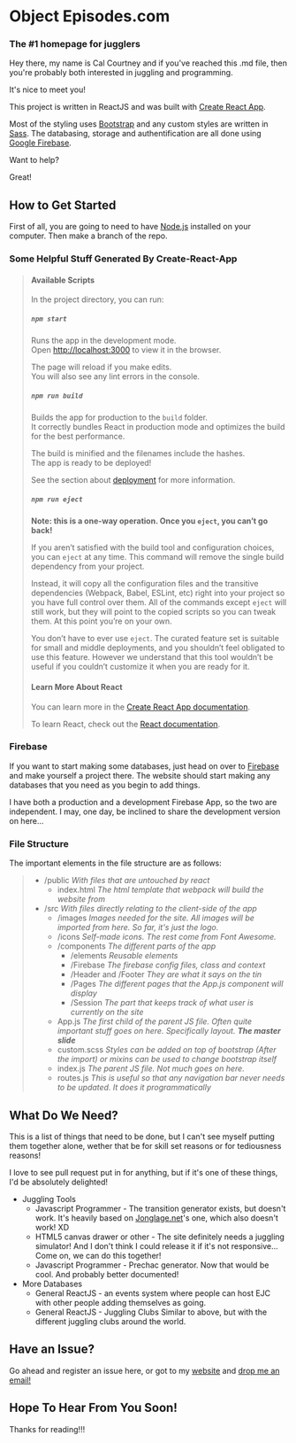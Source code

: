 # Object Episodes.com

### The #1 homepage for jugglers

Hey there, my name is Cal Courtney and if you've reached this .md file, then you're probably both interested in juggling and programming.

It's nice to meet you\!

This project is written in ReactJS and was built with [Create React App](https://github.com/facebook/create-react-app).

Most of the styling uses [Bootstrap](https://getbootstrap.com/docs/4.4/) and any custom styles are written in [Sass](https://sass-lang.com). The databasing, storage and authentification are all done using [Google Firebase](https://firebase.google.com/docs/).

Want to help?

Great\!

## How to Get Started

First of all, you are going to need to have [Node.js](https://nodejs.org/en/download/) installed on your computer. Then make a branch of the repo.

### Some Helpful Stuff Generated By Create-React-App

> #### Available Scripts
>
> In the project directory, you can run:
>
> ##### `npm start`
>
> Runs the app in the development mode.<br />
> Open [http://localhost:3000](http://localhost:3000) to view it in the browser.
>
> The page will reload if you make edits.<br />
> You will also see any lint errors in the console.
>
> ##### `npm run build`
>
> Builds the app for production to the `build` folder.<br />
> It correctly bundles React in production mode and optimizes the build for the best performance.
>
> The build is minified and the filenames include the hashes.<br />
> The app is ready to be deployed\!
>
> See the section about [deployment](https://facebook.github.io/create-react-app/docs/deployment) for more information.
>
> ##### `npm run eject`
>
> **Note: this is a one-way operation. Once you `eject`, you can’t go back\!**
>
> If you aren’t satisfied with the build tool and configuration choices, you can `eject` at any time. This command will remove the single build dependency from your project.
>
> Instead, it will copy all the configuration files and the transitive dependencies (Webpack, Babel, ESLint, etc) right into your project so you have full control over them. All of the commands except `eject` will still work, but they will point to the copied scripts so you can tweak them. At this point you’re on your own.
>
> You don’t have to ever use `eject`. The curated feature set is suitable for small and middle deployments, and you shouldn’t feel obligated to use this feature. However we understand that this tool wouldn’t be useful if you couldn’t customize it when you are ready for it.
>
> #### Learn More About React
>
> You can learn more in the [Create React App documentation](https://facebook.github.io/create-react-app/docs/getting-started).
>
> To learn React, check out the [React documentation](https://reactjs.org/).

### Firebase

If you want to start making some databases, just head on over to [Firebase](console.firebase.google.com) and make yourself a project there. The website should start making any databases that you need as you begin to add things.

I have both a production and a development Firebase App, so the two are independent. I may, one day, be inclined to share the development version on here...

### File Structure

The important elements in the file structure are as follows:
>   - /public *With files that are untouched by react*
>       - index.html *The html template that webpack will build the website from*
>   - /src *With files directly relating to the client-side of the app*
>       - /images *Images needed for the site. All images will be imported from here. So far, it's just the logo.*
>       - /icons *Self-made icons. The rest come from Font Awesome.*
>       - /components *The different parts of the app*
>           - /elements *Reusable elements*
>           - /Firebase *The firebase config files, class and context*
>           - /Header and /Footer *They are what it says on the tin*
>           - /Pages *The different pages that the App.js component will display*
>           - /Session *The part that keeps track of what user is currently on the site*
>       - App.js *The first child of the parent JS file. Often quite important stuff goes on here. Specifically layout. **The master slide***
>       - custom.scss *Styles can be added on top of bootstrap \(After the import\) or mixins can be used to change bootstrap itself*
>       - index.js *The parent JS file. Not much goes on here.*
>       - routes.js *This is useful so that any navigation bar never needs to be updated. It does it programmatically*

## What Do We Need?

This is a list of things that need to be done, but I can't see myself putting them together alone, wether that be for skill set reasons or for tediousness reasons\!

I love to see pull request put in for anything, but if it's one of these things, I'd be absolutely delighted\!

-   Juggling Tools
    -   Javascript Programmer - The transition generator exists, but doesn't work. It's heavily based on [Jonglage.net](https://www.jonglage.net/generation_transition_siteswap.html)'s one, which also doesn't work\! XD
    -   HTML5 canvas drawer or other - The site definitely needs a juggling simulator\! And I don't think I could release it if it's not responsive... Come on, we can do this together\!
    -   Javascript Programmer - Prechac generator. Now that would be cool. And probably better documented!
-   More Databases
    -   General ReactJS - an events system where people can host EJC with other people adding themselves as going.
    -   General ReactJS - Juggling Clubs Similar to above, but with the different juggling clubs around the world.

## Have an Issue?

Go ahead and register an issue here, or got to my [website](https://calcourtney.net) and [drop me an email\!](mailto:info@calcourtney.net)

## Hope To Hear From You Soon!

Thanks for reading\!\!\!
